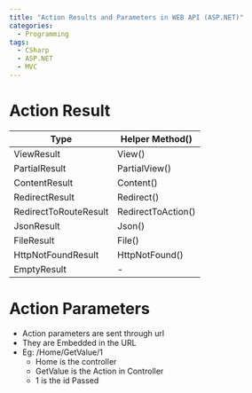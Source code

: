 ```yaml
---
title: "Action Results and Parameters in WEB API (ASP.NET)"
categories:
  - Programming
tags:
  - CSharp
  - ASP.NET
  - MVC
---
```


# Action Result

| Type                  | Helper Method()    |
| --------------------- | ------------------ |
| ViewResult            | View()             |
| PartialResult         | PartialView()      |
| ContentResult         | Content()          |
| RedirectResult        | Redirect()         |
| RedirectToRouteResult | RedirectToAction() |
| JsonResult            | Json()             |
| FileResult            | File()             |
| HttpNotFoundResult    | HttpNotFound()     |
| EmptyResult           | -                  |

# Action Parameters

- Action parameters are sent through url
- They are Embedded in the URL
- Eg: /Home/GetValue/1
  - Home is the controller
  - GetValue is the Action in Controller
  - 1 is the id Passed
